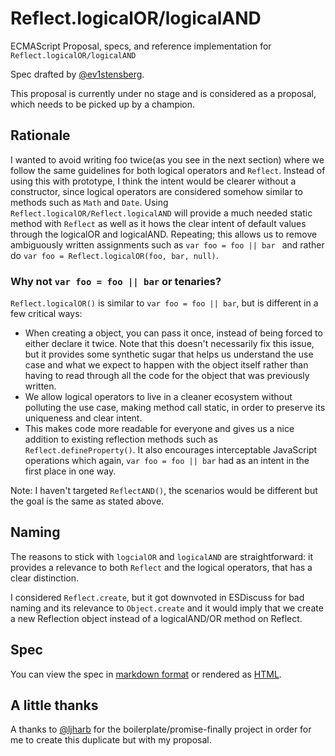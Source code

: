 # Reflect.logicalOR/logicalAND
ECMAScript Proposal, specs, and reference implementation for `Reflect.logicalOR/logicalAND`

Spec drafted by [@ev1stensberg](https://github.com/ev1stensberg).

This proposal is currently under no stage and is considered as a proposal, which needs to be picked up by a champion.

## Rationale
 I wanted to avoid writing foo twice(as you see in the next section) where we follow the same guidelines for both logical operators and `Reflect`. Instead of using this with prototype, I think the intent would be clearer without a constructor, since logical operators are considered somehow similar to methods such as `Math` and `Date`. Using `Reflect.logicalOR/Reflect.logicalAND` will provide a much needed static method with `Reflect` as well as it hows the clear intent of default values through the logicalOR and logicalAND. Repeating; this allows us to remove ambiguously written assignments such as `var foo = foo || bar ` and rather do `var foo = Reflect.logicalOR(foo, bar, null)`.

### Why not `var foo = foo || bar` or tenaries?
`Reflect.logicalOR()` is similar to `var foo = foo || bar`, but is different in a few critical ways:
 - When creating a object, you can pass it once, instead of being forced to either declare it twice. Note that this doesn't necessarily fix this issue, but it provides some synthetic sugar that helps us understand the use case and what we expect to happen with the object itself rather than having to read through all the code for the object that was previously written.
 - We allow logical operators to live in a cleaner ecosystem without polluting the use case, making method call static, in order to preserve its uniqueness and clear intent.
 - This makes code more readable for everyone and gives us a nice addition to existing reflection methods such as `Reflect.defineProperty()`. It also encourages interceptable JavaScript operations which again, `var foo = foo || bar` had as an intent in the first place in one way.

 Note: I haven't targeted `ReflectAND()`, the scenarios would be different but the goal is the same as stated above. 

## Naming
The reasons to stick with `logcialOR` and `logicalAND` are straightforward: it provides a relevance to both `Reflect` and the logical operators, that has a clear distinction.

I considered `Reflect.create`, but it got downvoted in ESDiscuss for bad naming and its relevance to `Object.create` and it would imply that we create a new Reflection object instead of a logicalAND/OR method on Reflect.

## Spec
You can view the spec in [markdown format](spec.md) or rendered as [HTML](http://ev1stensberg.github.io/proposal-reflect-or/).

## A little thanks

A thanks to [@ljharb](https://github.com/ljharb) for the boilerplate/promise-finally project in order for me to create this duplicate but with my proposal.
